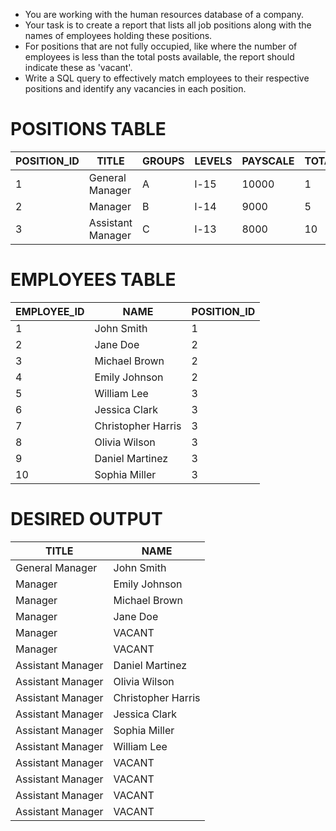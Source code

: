- You are working with the human resources database of a company.
- Your task is to create a report that lists all job positions along with the names of employees holding these positions. 
- For positions that are not fully occupied, like where the number of employees is less than the total posts available, the report should indicate these as 'vacant'.  
- Write a SQL query to effectively match employees to their respective positions and identify any vacancies in each position.

# POSITIONS TABLE
|POSITION_ID|TITLE            |GROUPS|LEVELS|PAYSCALE|TOTALPOST|
|-----------|-----------------|------|------|--------|---------|
|1          |General Manager  |A     |l-15  |10000   |1        |
|2          |Manager          |B     |l-14  |9000    |5        |
|3          |Assistant Manager|C     |l-13  |8000    |10       |

# EMPLOYEES TABLE
|EMPLOYEE_ID|NAME              |POSITION_ID|
|-----------|------------------|-----------|
|1          |John Smith        |1          |
|2          |Jane Doe          |2          |
|3          |Michael Brown     |2          |
|4          |Emily Johnson     |2          |
|5          |William Lee       |3          |
|6          |Jessica Clark     |3          |
|7          |Christopher Harris|3          |
|8          |Olivia Wilson     |3          |
|9          |Daniel Martinez   |3          |
|10         |Sophia Miller     |3          |

# DESIRED OUTPUT
|TITLE            |NAME              |
|-----------------|------------------|
|General Manager  |John Smith        |
|Manager          |Emily Johnson     |
|Manager          |Michael Brown     |
|Manager          |Jane Doe          |
|Manager          |VACANT            |
|Manager          |VACANT            |
|Assistant Manager|Daniel Martinez   |
|Assistant Manager|Olivia Wilson     |
|Assistant Manager|Christopher Harris|
|Assistant Manager|Jessica Clark     |
|Assistant Manager|Sophia Miller     |
|Assistant Manager|William Lee       |
|Assistant Manager|VACANT            |
|Assistant Manager|VACANT            |
|Assistant Manager|VACANT            |
|Assistant Manager|VACANT            |
